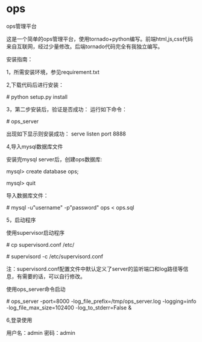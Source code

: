 ops
===

ops管理平台

这是一个简单的ops管理平台，使用tornado+python编写。前端html,js,css代码来自互联网，经过少量修改。后端tornado代码完全有我独立编写。

安装指南：

1，所需安装环境，参见requirement.txt

2,下载代码后进行安装：

\# python setup.py install

3，第二步安装后，验证是否成功：
运行如下命令：

\# ops_server

出现如下显示则安装成功：
serve listen port 8888

4,导入mysql数据库文件

安装完mysql server后，创建ops数据库:

mysql> create database ops;

mysql> quit

导入数据库文件：

\# mysql -u"username" -p"password" ops < ops.sql

5，启动程序

使用supervisor启动程序

\# cp supervisord.conf /etc/

\# supervisord -c /etc/supervisord.conf

注：supervisord.conf配置文件中默认定义了server的监听端口和log路径等信息，有需要的话，可以自行修改。


使用ops_server命令启动

\# ops_server -port=8000 -log_file_prefix=/tmp/ops_server.log -logging=info -log_file_max_size=102400 -log_to_stderr=False &

6,登录使用

用户名：admin
密码：admin
